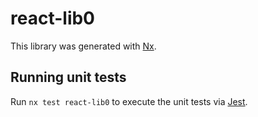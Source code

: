 # react-lib0

This library was generated with [Nx](https://nx.dev).

## Running unit tests

Run `nx test react-lib0` to execute the unit tests via [Jest](https://jestjs.io).
